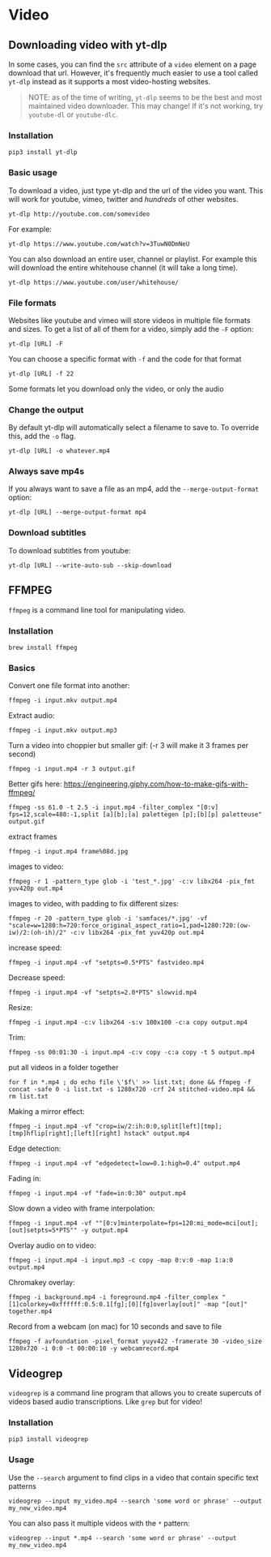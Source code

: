 # Video

## Downloading video with yt-dlp

In some cases, you can find the `src` attribute of a `video` element on a page download that url. However, it's frequently much easier to use a tool called `yt-dlp` instead as it supports a most video-hosting websites.

> NOTE: as of the time of writing, `yt-dlp` seems to be the best and most maintained video downloader. This may change! If it's not working, try `youtube-dl` or `youtube-dlc`.

### Installation

```
pip3 install yt-dlp
```

### Basic usage

To download a video, just type yt-dlp and the url of the video you want. This will work for youtube, vimeo, twitter and *hundreds* of other websites.

```
yt-dlp http://youtube.com.com/somevideo
```

For example:

```
yt-dlp https://www.youtube.com/watch?v=3TuwN0DmNeU
```

You can also download an entire user, channel or playlist. For example this will download the entire whitehouse channel (it will take a long time).

```
yt-dlp https://www.youtube.com/user/whitehouse/
```

### File formats

Websites like youtube and vimeo will store videos in multiple file formats and sizes. To get a list of all of them for a video, simply add the `-F` option:

```
yt-dlp [URL] -F
```
 
You can choose a specific format with `-f` and the code for that format

```
yt-dlp [URL] -f 22
```

Some formats let you download only the video, or only the audio


### Change the output

By default yt-dlp will automatically select a filename to save to. To override this, add the `-o` flag.

```  
yt-dlp [URL] -o whatever.mp4
```    


### Always save mp4s

If you always want to save a file as an mp4, add the `--merge-output-format` option:

```    
yt-dlp [URL] --merge-output-format mp4
``` 



### Download subtitles

To download subtitles from youtube:

```    
yt-dlp [URL] --write-auto-sub --skip-download
``` 


## FFMPEG

`ffmpeg` is a command line tool for manipulating video.

### Installation

```
brew install ffmpeg
```

### Basics

Convert one file format into another:

```
ffmpeg -i input.mkv output.mp4
```

Extract audio:

```
ffmpeg -i input.mkv output.mp3
```

Turn a video into choppier but smaller gif: (-r 3 will make it 3 frames per second)

```
ffmpeg -i input.mp4 -r 3 output.gif
```

Better gifs here: https://engineering.giphy.com/how-to-make-gifs-with-ffmpeg/

```
ffmpeg -ss 61.0 -t 2.5 -i input.mp4 -filter_complex "[0:v] fps=12,scale=480:-1,split [a][b];[a] palettegen [p];[b][p] paletteuse" output.gif
```

extract frames

```
ffmpeg -i input.mp4 frame%08d.jpg
```

images to video:

```
ffmpeg -r 1 -pattern_type glob -i 'test_*.jpg' -c:v libx264 -pix_fmt yuv420p out.mp4
```

images to video, with padding to fix different sizes:

```
ffmpeg -r 20 -pattern_type glob -i 'samfaces/*.jpg' -vf "scale=w=1280:h=720:force_original_aspect_ratio=1,pad=1280:720:(ow-iw)/2:(oh-ih)/2" -c:v libx264 -pix_fmt yuv420p out.mp4
```

increase speed:

```
ffmpeg -i input.mp4 -vf "setpts=0.5*PTS" fastvideo.mp4
```

Decrease speed:

```
ffmpeg -i input.mp4 -vf "setpts=2.0*PTS" slowvid.mp4
```

Resize:

```
ffmpeg -i input.mp4 -c:v libx264 -s:v 100x100 -c:a copy output.mp4
```

Trim:

```
ffmpeg -ss 00:01:30 -i input.mp4 -c:v copy -c:a copy -t 5 output.mp4
```

put all videos in a folder together

```
for f in *.mp4 ; do echo file \'$f\' >> list.txt; done && ffmpeg -f concat -safe 0 -i list.txt -s 1280x720 -crf 24 stitched-video.mp4 && rm list.txt
```

Making a mirror effect:

```
ffmpeg -i input.mp4 -vf "crop=iw/2:ih:0:0,split[left][tmp];[tmp]hflip[right];[left][right] hstack" output.mp4
```


Edge detection:

```
ffmpeg -i input.mp4 -vf "edgedetect=low=0.1:high=0.4" output.mp4
```

Fading in:

```
ffmpeg -i input.mp4 -vf "fade=in:0:30" output.mp4
```

Slow down a video with frame interpolation:

```
ffmpeg -i input.mp4 -vf ""[0:v]minterpolate=fps=120:mi_mode=mci[out];[out]setpts=5*PTS"" -y output.mp4
```

Overlay audio on to video:

```
ffmpeg -i input.mp4 -i input.mp3 -c copy -map 0:v:0 -map 1:a:0 output.mp4
```

Chromakey overlay:

```
ffmpeg -i background.mp4 -i foreground.mp4 -filter_complex "[1]colorkey=0xffffff:0.5:0.1[fg];[0][fg]overlay[out]" -map "[out]" together.mp4
```

Record from a webcam (on mac) for 10 seconds and save to file

```
ffmpeg -f avfoundation -pixel_format yuyv422 -framerate 30 -video_size 1280x720 -i 0:0 -t 00:00:10 -y webcamrecord.mp4
```

## Videogrep

`videogrep` is a command line program that allows you to create supercuts of videos based audio transcriptions. Like `grep` but for video!

### Installation

```
pip3 install videogrep
```

### Usage

Use the `--search` argument to find clips in a video that contain specific text patterns

```
videogrep --input my_video.mp4 --search 'some word or phrase' --output my_new_video.mp4
```

You can also pass it multiple videos with the `*` pattern:

```
videogrep --input *.mp4 --search 'some word or phrase' --output my_new_video.mp4
```

